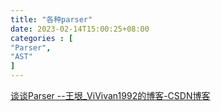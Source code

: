 ```yaml
---
title: "各种parser"
date: 2023-02-14T15:00:25+08:00
categories : [
"Parser",
"AST"
]
---
```


[谈谈Parser --王垠_ViVivan1992的博客-CSDN博客](https://blog.csdn.net/ViVivan1992/article/details/101302986)
